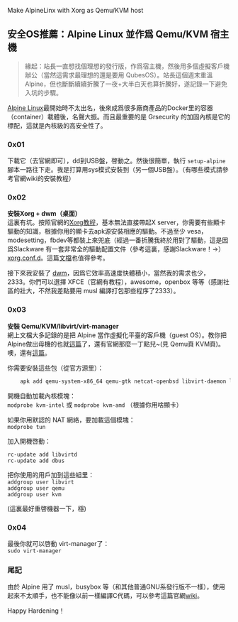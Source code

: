 ---
---
Make AlpineLinx with Xorg as Qemu/KVM host
## 安全OS推薦：Alpine Linux 並作爲 Qemu/KVM 宿主機

> 緣起：站長一直想找個理想的發行版，作爲宿主機，然後用多個虛擬客戶機辦公（當然這需求最理想的還是要用 QubesOS）。站長這個週末重溫Alpine，但也斷斷續續折騰了一夜+大半白天也算折騰好，遂記錄一下避免入坑的步驟。  

[Alpine Linux](https://alpinelinux.org)最開始時不太出名，後來成爲很多廠商產品的Docker里的容器（container）載體後，名聲大振。而且最重要的是 Grsecurity 的加固內核是它的標配，這就是內核級的高安全性了。  


### 0x01
下載它（去官網即可），dd到USB盤，啓動之。然後很簡單，執行 `setup-alpine` 腳本一路往下走。我是打算用sys模式安裝到（另一個USB盤）。（有哪些模式請參考官網wiki的安裝教程）  


### 0x02  
**安裝Xorg + dwm（桌面）**  
這裏有坑。按照官網的[Xorg教程](http://wiki.alpinelinux.org/wiki/Alpine_setup_scripts#setup-xorg-base)，基本無法直接帶起X server，你需要有些顯卡驅動的知識，根據你用的顯卡去apk源安裝相應的驅動。不過至少 vesa，modesetting，fbdev等都裝上來兜底（經過一番折騰我終於用對了驅動，這是因爲Slackware 有一套非常全的驅動配置文件（參考這裏，感謝Slackware！->） [xorg.conf.d](https://github.com/mdrights/Myscripts/tree/master/xorg-conf)。這篇[文檔](http://troglobit.com/2017/09/10/install-x-window-in-alpine-linux/)也值得參考。    

接下來我安裝了 [dwm](https://dwm.suckless.org/)，因爲它效率高速度快體積小，當然我的需求也少，2333。你們可以選擇 XFCE（官網有教程），awesome，openbox 等等（感謝社區的壯大，不然我差點要用 musl 編譯打包那些程序了2333）。  


### 0x03
**安裝 Qemu/KVM/libvirt/virt-manager**   
網上文檔大多記錄的是把 Alpine 當作虛擬化平臺的客戶機（guest OS）。教你把Alpine做出母機的也就[這篇](https://blog.skunkw0rks.io/blog/2017/04/01/alpine-linux-as-a-kvm-host/)了，還有官網那麼一丁點兒~(見 Qemu頁 KVM頁)。噢，還有[這篇](http://wiki.alpinelinux.org/wiki/User:CandyAngel/KVM_Host_Tutorial)。    

你需要安裝這些包（從官方源里）：  
```bash
	apk add qemu-system-x86_64 qemu-gtk netcat-openbsd libvirt-daemon libvirt dbus polkit qemu-img virt-manager
```

開機自動加載內核模塊：  
`modprobe kvm-intel` 或 `modprobe kvm-amd` （根據你用啥顯卡）   

如果你用默認的 NAT 網絡，要加載這個模塊：  
`modprobe tun`  

加入開機啓動：  
```
rc-update add libvirtd 
rc-update add dbus
```

把你使用的用戶加到這些組里：  
`addgroup user libvirt `    
`addgroup user qemu`   
`addgroup user kvm`    

(這裏最好重啓機器一下，穩)

### 0x04
最後你就可以啓動 virt-manager了：  
`sudo virt-manager`  


### 尾記
由於 Alpine 用了 musl，busybox 等（和其他普通GNU系發行版不一樣），使用起來不太順手，也不能像以前一樣編譯C代碼，可以參考這篇官網[wiki](https://wiki.alpinelinux.org/wiki/How_to_get_regular_stuff_working)。

Happy Hardening！
